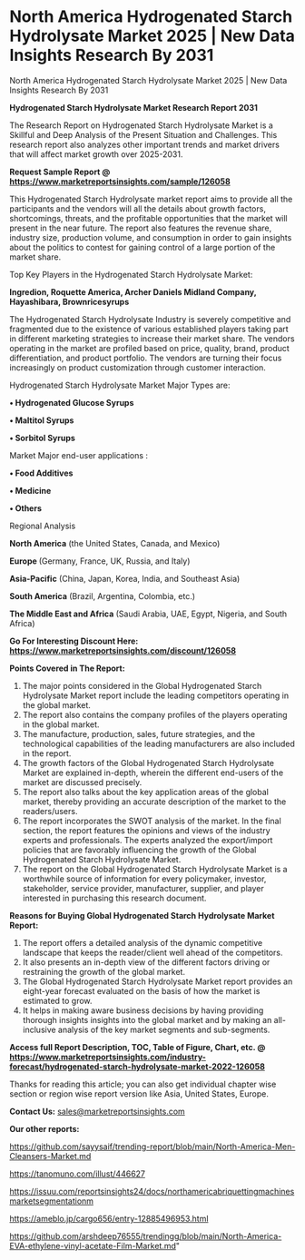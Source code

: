 # North America Hydrogenated Starch Hydrolysate Market 2025 | New Data Insights Research By 2031
North America Hydrogenated Starch Hydrolysate Market 2025 | New Data Insights Research By 2031

<strong>Hydrogenated Starch Hydrolysate Market Research Report 2031</strong>

The Research Report on Hydrogenated Starch Hydrolysate Market is a Skillful and Deep Analysis of the Present Situation and Challenges. This research report also analyzes other important trends and market drivers that will affect market growth over 2025-2031.

<strong>Request Sample Report @ <a href=https://www.marketreportsinsights.com/sample/126058>https://www.marketreportsinsights.com/sample/126058</a></strong>

This Hydrogenated Starch Hydrolysate market report aims to provide all the participants and the vendors will all the details about growth factors, shortcomings, threats, and the profitable opportunities that the market will present in the near future. The report also features the revenue share, industry size, production volume, and consumption in order to gain insights about the politics to contest for gaining control of a large portion of the market share.

Top Key Players in the Hydrogenated Starch Hydrolysate Market:

<strong>Ingredion, Roquette America, Archer Daniels Midland Company, Hayashibara, Brownricesyrups</strong>

The Hydrogenated Starch Hydrolysate Industry is severely competitive and fragmented due to the existence of various established players taking part in different marketing strategies to increase their market share. The vendors operating in the market are profiled based on price, quality, brand, product differentiation, and product portfolio. The vendors are turning their focus increasingly on product customization through customer interaction.

Hydrogenated Starch Hydrolysate Market Major Types are:

<strong>• Hydrogenated Glucose Syrups

• Maltitol Syrups

• Sorbitol Syrups</strong>

Market Major end-user applications :

<strong>• Food Additives

• Medicine

• Others</strong>

Regional Analysis

</u><strong><b>North America</b></strong> (the United States, Canada, and Mexico)

<strong><b>Europe </b></strong>(Germany, France, UK, Russia, and Italy)

<strong><b>Asia-Pacific</b></strong> (China, Japan, Korea, India, and Southeast Asia)

<strong><b>South America</b></strong> (Brazil, Argentina, Colombia, etc.)

<strong><b>The Middle East and Africa</b></strong> (Saudi Arabia, UAE, Egypt, Nigeria, and South Africa)

<strong>Go For Interesting Discount Here: <a href=https://www.marketreportsinsights.com/discount/126058>https://www.marketreportsinsights.com/discount/126058</a></strong>

<strong>Points Covered in The Report:</strong>
<ol>
  <li>The major points considered in the Global Hydrogenated Starch Hydrolysate Market report include the leading competitors operating in the global market.</li>
  <li>The report also contains the company profiles of the players operating in the global market.</li>
  <li>The manufacture, production, sales, future strategies, and the technological capabilities of the leading manufacturers are also included in the report.</li>
  <li>The growth factors of the Global Hydrogenated Starch Hydrolysate Market are explained in-depth, wherein the different end-users of the market are discussed precisely.</li>
  <li>The report also talks about the key application areas of the global market, thereby providing an accurate description of the market to the readers/users.</li>
  <li>The report incorporates the SWOT analysis of the market. In the final section, the report features the opinions and views of the industry experts and professionals. The experts analyzed the export/import policies that are favorably influencing the growth of the Global Hydrogenated Starch Hydrolysate Market.</li>
  <li>The report on the Global Hydrogenated Starch Hydrolysate Market is a worthwhile source of information for every policymaker, investor, stakeholder, service provider, manufacturer, supplier, and player interested in purchasing this research document.</li>
</ol>
<strong>Reasons for Buying Global Hydrogenated Starch Hydrolysate Market Report:</strong>

<ol>
  <li>The report offers a detailed analysis of the dynamic competitive landscape that keeps the reader/client well ahead of the competitors.</li>
  <li>It also presents an in-depth view of the different factors driving or restraining the growth of the global market.</li>
  <li>The Global Hydrogenated Starch Hydrolysate Market report provides an eight-year forecast evaluated on the basis of how the market is estimated to grow.</li>
  <li>It helps in making aware business decisions by having providing thorough insights insights into the global market and by making an all-inclusive analysis of the key market segments and sub-segments.</li>
</ol>
<strong>Access full Report Description, TOC, Table of Figure, Chart, etc. @ <a href=https://www.marketreportsinsights.com/industry-forecast/hydrogenated-starch-hydrolysate-market-2022-126058>https://www.marketreportsinsights.com/industry-forecast/hydrogenated-starch-hydrolysate-market-2022-126058</a></strong>


Thanks for reading this article; you can also get individual chapter wise section or region wise report version like Asia, United States, Europe.

<strong>Contact Us:</strong>
sales@marketreportsinsights.com

<strong>Our other reports:</strong>

<a href=https://github.com/sayysaif/trending-report/blob/main/North-America-Men-Cleansers-Market.md>https://github.com/sayysaif/trending-report/blob/main/North-America-Men-Cleansers-Market.md</a>

<a href=https://tanomuno.com/illust/446627>https://tanomuno.com/illust/446627</a>

<a href=https://issuu.com/reportsinsights24/docs/northamericabriquettingmachinesmarketsegmentationm>https://issuu.com/reportsinsights24/docs/northamericabriquettingmachinesmarketsegmentationm</a>

<a href=https://ameblo.jp/cargo656/entry-12885496953.html>https://ameblo.jp/cargo656/entry-12885496953.html</a>

<a href=https://github.com/arshdeep76555/trendingg/blob/main/North-America-EVA-ethylene-vinyl-acetate-Film-Market.md>https://github.com/arshdeep76555/trendingg/blob/main/North-America-EVA-ethylene-vinyl-acetate-Film-Market.md</a>"
